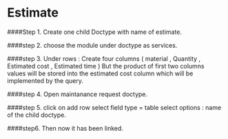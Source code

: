 # Estimate

####Step 1. Create one child Doctype with name of estimate.

####step 2. choose the module under doctype as services.

####step 3. Under rows :
        Create four columns ( material , Quantity , Estimated cost , Estimated time )
        But the product of first two columns values will be stored into the estimated cost column which will be               implemented by the query.

####step 4. Open maintanance request doctype.

####step 5. click on add row 
        select field type = table 
        select options : name of the child doctype.
  
  
####step6. Then now it has been linked.

